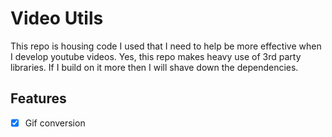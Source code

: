 # Video Utils
This repo is housing code I used that I need to help be more effective when I develop youtube videos.  Yes, this repo makes heavy use of 3rd party libraries.  If I build on it more then I will shave down the dependencies.

## Features
- [x] Gif conversion
